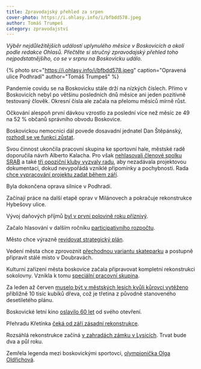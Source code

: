 ```yaml
---
title: Zpravodajský přehled za srpen
cover-photo: https://i.ohlasy.info/i/bfbdd578.jpeg
author: Tomáš Trumpeš
category: zpravodajství
---
```


*Výběr nejdůležitějších událostí uplynulého měsíce v Boskovicích a okolí podle redakce Ohlasů. Přečtěte si stručný zpravodajský přehled toho nejpodstatnějšího, co se v srpnu na Boskovicku událo.*

{% photo src="https://i.ohlasy.info/i/bfbdd578.jpeg" caption="Opravená ulice Podhradí" author="Tomáš Trumpeš" %}

Pandemie covidu se na Boskovicku stále drží na nízkých číslech. Přímo v Boskovicích nebyl po většinu posledních dnů měsíce ani jeden pozitivně testovaný člověk. Okresní čísla ale začala na přelomu měsíců mírně růst.

Očkování alespoň první dávkou vzrostlo za poslední více než měsíc ze 49 na 52 % občanů správního obvodu Boskovice.

Boskovickou nemocnici dál povede dosavadní jednatel Dan Štěpánský, [rozhodl se ve funkci zůstat](https://ohlasy.info/clanky/2021/08/stepansky-zustava.html).

Svou činnost ukončila pracovní skupina ke sportovní hale, městské radě doporučila návrh Alberto Kalacha. Pro však [nehlasovali členové spolku SRAB](https://ohlasy.info/clanky/2021/08/pokorne-stavby.html) a také [tři opoziční kluby vyzvaly radu](https://www.facebook.com/holik.lukas/posts/3147057212219705), aby nezadávala projektovou dokumentaci, dokud nevypořádá vzniklé připomínky a pochybnosti. Rada [chce vypracování projektu zadat během září](https://ohlasy.info/clanky/2021/08/hala-projekt.html).

Byla dokončena oprava silnice v Podhradí.

Začínají práce na další etapě oprav v Milánovech a pokračuje rekonstrukce Hybešovy ulice.

Vývoj daňových příjmů [byl v první polovině roku příznivý](https://ohlasy.info/clanky/2021/09/z-radnice.html).

Začalo hlasování v dalším ročníku [participativního rozpočtu](https://boskovice.pincity.cz/participativni-rozpocet/2021).

Město chce výrazně [revidovat strategický plán](https://ohlasy.info/clanky/2021/09/z-radnice.html).

Vedení města chce zprovoznit [přechodnou variantu skateparku](https://ohlasy.info/clanky/2021/09/z-radnice.html) a postupně připravit stálé místo v Doubravách.

Kulturní zařízení města boskovice začala připravovat kompletní rekonstrukci sokolovny. Vznikla k tomu [speciální pracovní skupina](https://ohlasy.info/clanky/2021/08/rekonstrukce-sokolovny.html).

Za leden až červen [muselo být v městských lesích kvůli kůrovci vytěženo](https://ohlasy.info/clanky/2021/09/z-radnice.html) přibližně 10 tisíc kubíků dřeva, což je třetina z původně stanoveného desetiletého plánu.

Boskovické letní kino [oslavilo 60 let](https://ohlasy.info/clanky/2021/08/letnak-60.html) od svého otevření.

Přehradu Křetínka [čeká od září zásadní rekonstrukce](https://ohlasy.info/clanky/2021/08/oprava-kretinky.html).

Rozsáhlá rekonstrukce začíná [v zahradách zámku v Lysicích](https://blanensky.denik.cz/zpravy_region/zahrada-v-lysicich-se-dockala-upravy-za-160-milionu-budou-magnet-na-turisty-2021.html). Trvat bude dva a půl roku.

Zemřela legenda mezi boskovickými sportovci, [olympionička Olga Oldřichová](https://ohlasy.info/clanky/2021/08/olga-oldrichova.html).
